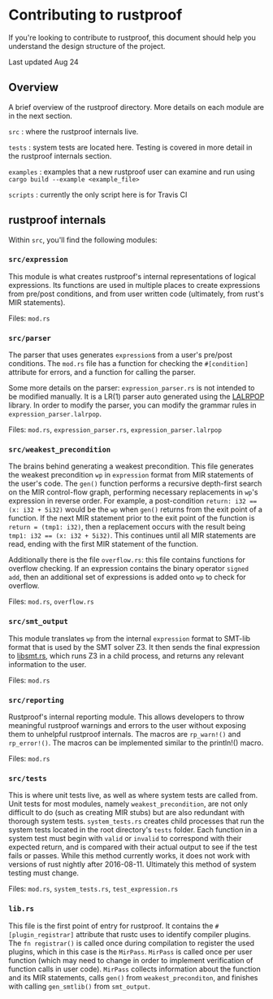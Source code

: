 # Contributing to rustproof

If you're looking to contribute to rustproof, this document should help you understand the design structure of the project.

Last updated Aug 24

##  Overview
A brief overview of the rustproof directory. More details on each module are in the next section.

`src`
: where the rustproof internals live.

`tests`
: system tests are located here. Testing is covered in more detail in the rustproof internals section.

`examples`
: examples that a new rustproof user can examine and run using `cargo build --example <example_file>`

`scripts`
: currently the only script here is for Travis CI

## rustproof internals
Within `src`, you'll find the following modules:

### `src/expression`
This module is what creates rustproof's internal representations of logical expressions. Its functions are used in multiple places to create expressions from pre/post conditions, and from user written code (ultimately, from rust's MIR statements).

Files: `mod.rs`

### `src/parser`
The parser that uses generates `expression`s from a user's pre/post conditions. The `mod.rs` file has a function for checking the `#[condition]` attribute for errors, and a function for calling the parser.

Some more details on the parser: `expression_parser.rs` is not intended to be modified manually. It is a LR(1) parser auto generated using the [LALRPOP](https://github.com/nikomatsakis/lalrpop) library. In order to modify the parser, you can modify the grammar rules in `expression_parser.lalrpop`.

Files: `mod.rs`, `expression_parser.rs`, `expression_parser.lalrpop`

### `src/weakest_precondition`
The brains behind generating a weakest precondition. This file generates the weakest precondition `wp` in `expression` format from MIR statements of the user's code. The `gen()` function performs a recursive depth-first search on the MIR control-flow graph, performing necessary replacements in `wp`'s expression in reverse order. For example, a post-condition `return: i32 == (x: i32 + 5i32)` would be the `wp` when `gen()` returns from the exit point of a function. If the next MIR statement prior to the exit point of the function is `return = (tmp1: i32)`, then a replacement occurs with the result being `tmp1: i32 == (x: i32 + 5i32)`. This continues until all MIR statements are read, ending with the first MIR statement of the function.

Additionally there is the file `overflow.rs`: this file contains functions for overflow checking. If an expression contains the binary operator `signed add`, then an additional set of expressions is added onto `wp` to check for overflow.

Files: `mod.rs`, `overflow.rs`

### `src/smt_output`
This module translates `wp` from the internal `expression` format to SMT-lib format that is used by the SMT solver Z3. It then sends the final expression to [libsmt.rs](https://github.com/Rust-Proof/libsmt.rs), which runs Z3 in a child process, and returns any relevant information to the user.

Files: `mod.rs`

### `src/reporting`
Rustproof's internal reporting module. This allows developers to throw meaningful rustproof warnings and errors to the user without exposing them to unhelpful rustproof internals. The macros are `rp_warn!()` and `rp_error!()`. The macros can be implemented similar to the println!() macro.

Files: `mod.rs`

### `src/tests`
This is where unit tests live, as well as where system tests are called from. Unit tests for most modules, namely `weakest_precondition`, are not only difficult to do (such as creating MIR stubs) but are also redundant with thorough system tests. `system_tests.rs` creates child processes that run the system tests located in the root directory's `tests` folder. Each function in a system test must begin with `valid` or `invalid` to correspond with their expected return, and is compared with their actual output to see if the test fails or passes. While this method currently works, it does not work with versions of rust nightly after 2016-08-11. Ultimately this method of system testing must change.

Files: `mod.rs`, `system_tests.rs`, `test_expression.rs`

### `lib.rs`
This file is the first point of entry for rustproof. It contains the `#[plugin_registrar]` attribute that rustc uses to identify compiler plugins. The `fn registrar()` is called once during compilation to register the used plugins, which in this case is the `MirPass`. `MirPass` is called once per user function (which may need to change in order to implement verification of function calls in user code). `MirPass` collects information about the function and its MIR statements, calls `gen()` from `weakest_preconditon`, and finishes with calling `gen_smtlib()` from `smt_output`. 
